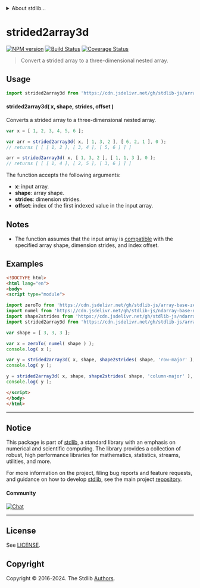 <!--

@license Apache-2.0

Copyright (c) 2023 The Stdlib Authors.

Licensed under the Apache License, Version 2.0 (the "License");
you may not use this file except in compliance with the License.
You may obtain a copy of the License at

   http://www.apache.org/licenses/LICENSE-2.0

Unless required by applicable law or agreed to in writing, software
distributed under the License is distributed on an "AS IS" BASIS,
WITHOUT WARRANTIES OR CONDITIONS OF ANY KIND, either express or implied.
See the License for the specific language governing permissions and
limitations under the License.

-->


<details>
  <summary>
    About stdlib...
  </summary>
  <p>We believe in a future in which the web is a preferred environment for numerical computation. To help realize this future, we've built stdlib. stdlib is a standard library, with an emphasis on numerical and scientific computation, written in JavaScript (and C) for execution in browsers and in Node.js.</p>
  <p>The library is fully decomposable, being architected in such a way that you can swap out and mix and match APIs and functionality to cater to your exact preferences and use cases.</p>
  <p>When you use stdlib, you can be absolutely certain that you are using the most thorough, rigorous, well-written, studied, documented, tested, measured, and high-quality code out there.</p>
  <p>To join us in bringing numerical computing to the web, get started by checking us out on <a href="https://github.com/stdlib-js/stdlib">GitHub</a>, and please consider <a href="https://opencollective.com/stdlib">financially supporting stdlib</a>. We greatly appreciate your continued support!</p>
</details>

# strided2array3d

[![NPM version][npm-image]][npm-url] [![Build Status][test-image]][test-url] [![Coverage Status][coverage-image]][coverage-url] <!-- [![dependencies][dependencies-image]][dependencies-url] -->

> Convert a strided array to a three-dimensional nested array.

<section class="intro">

</section>

<!-- /.intro -->



<section class="usage">

## Usage

```javascript
import strided2array3d from 'https://cdn.jsdelivr.net/gh/stdlib-js/array-base-strided2array3d@esm/index.mjs';
```

#### strided2array3d( x, shape, strides, offset )

Converts a strided array to a three-dimensional nested array.

```javascript
var x = [ 1, 2, 3, 4, 5, 6 ];

var arr = strided2array3d( x, [ 1, 3, 2 ], [ 6, 2, 1 ], 0 );
// returns [ [ [ 1, 2 ], [ 3, 4 ], [ 5, 6 ] ] ]

arr = strided2array3d( x, [ 1, 3, 2 ], [ 1, 1, 3 ], 0 );
// returns [ [ [ 1, 4 ], [ 2, 5 ], [ 3, 6 ] ] ]
```

The function accepts the following arguments:

-   **x**: input array.
-   **shape**: array shape.
-   **strides**: dimension strides.
-   **offset**: index of the first indexed value in the input array.

</section>

<!-- /.usage -->

<section class="notes">

## Notes

-   The function assumes that the input array is [compatible][@stdlib/ndarray/base/assert/is-buffer-length-compatible] with the specified array shape, dimension strides, and index offset.

</section>

<!-- /.notes -->

<section class="examples">

## Examples

<!-- eslint no-undef: "error" -->

```html
<!DOCTYPE html>
<html lang="en">
<body>
<script type="module">

import zeroTo from 'https://cdn.jsdelivr.net/gh/stdlib-js/array-base-zero-to@esm/index.mjs';
import numel from 'https://cdn.jsdelivr.net/gh/stdlib-js/ndarray-base-numel@esm/index.mjs';
import shape2strides from 'https://cdn.jsdelivr.net/gh/stdlib-js/ndarray-base-shape2strides@esm/index.mjs';
import strided2array3d from 'https://cdn.jsdelivr.net/gh/stdlib-js/array-base-strided2array3d@esm/index.mjs';

var shape = [ 3, 3, 3 ];

var x = zeroTo( numel( shape ) );
console.log( x );

var y = strided2array3d( x, shape, shape2strides( shape, 'row-major' ), 0 );
console.log( y );

y = strided2array3d( x, shape, shape2strides( shape, 'column-major' ), 0 );
console.log( y );

</script>
</body>
</html>
```

</section>

<!-- /.examples -->

<!-- Section for related `stdlib` packages. Do not manually edit this section, as it is automatically populated. -->

<section class="related">

</section>

<!-- /.related -->

<!-- Section for all links. Make sure to keep an empty line after the `section` element and another before the `/section` close. -->


<section class="main-repo" >

* * *

## Notice

This package is part of [stdlib][stdlib], a standard library with an emphasis on numerical and scientific computing. The library provides a collection of robust, high performance libraries for mathematics, statistics, streams, utilities, and more.

For more information on the project, filing bug reports and feature requests, and guidance on how to develop [stdlib][stdlib], see the main project [repository][stdlib].

#### Community

[![Chat][chat-image]][chat-url]

---

## License

See [LICENSE][stdlib-license].


## Copyright

Copyright &copy; 2016-2024. The Stdlib [Authors][stdlib-authors].

</section>

<!-- /.stdlib -->

<!-- Section for all links. Make sure to keep an empty line after the `section` element and another before the `/section` close. -->

<section class="links">

[npm-image]: http://img.shields.io/npm/v/@stdlib/array-base-strided2array3d.svg
[npm-url]: https://npmjs.org/package/@stdlib/array-base-strided2array3d

[test-image]: https://github.com/stdlib-js/array-base-strided2array3d/actions/workflows/test.yml/badge.svg?branch=v0.2.0
[test-url]: https://github.com/stdlib-js/array-base-strided2array3d/actions/workflows/test.yml?query=branch:v0.2.0

[coverage-image]: https://img.shields.io/codecov/c/github/stdlib-js/array-base-strided2array3d/main.svg
[coverage-url]: https://codecov.io/github/stdlib-js/array-base-strided2array3d?branch=main

<!--

[dependencies-image]: https://img.shields.io/david/stdlib-js/array-base-strided2array3d.svg
[dependencies-url]: https://david-dm.org/stdlib-js/array-base-strided2array3d/main

-->

[chat-image]: https://img.shields.io/gitter/room/stdlib-js/stdlib.svg
[chat-url]: https://app.gitter.im/#/room/#stdlib-js_stdlib:gitter.im

[stdlib]: https://github.com/stdlib-js/stdlib

[stdlib-authors]: https://github.com/stdlib-js/stdlib/graphs/contributors

[umd]: https://github.com/umdjs/umd
[es-module]: https://developer.mozilla.org/en-US/docs/Web/JavaScript/Guide/Modules

[deno-url]: https://github.com/stdlib-js/array-base-strided2array3d/tree/deno
[deno-readme]: https://github.com/stdlib-js/array-base-strided2array3d/blob/deno/README.md
[umd-url]: https://github.com/stdlib-js/array-base-strided2array3d/tree/umd
[umd-readme]: https://github.com/stdlib-js/array-base-strided2array3d/blob/umd/README.md
[esm-url]: https://github.com/stdlib-js/array-base-strided2array3d/tree/esm
[esm-readme]: https://github.com/stdlib-js/array-base-strided2array3d/blob/esm/README.md
[branches-url]: https://github.com/stdlib-js/array-base-strided2array3d/blob/main/branches.md

[stdlib-license]: https://raw.githubusercontent.com/stdlib-js/array-base-strided2array3d/main/LICENSE

[@stdlib/ndarray/base/assert/is-buffer-length-compatible]: https://github.com/stdlib-js/ndarray-base-assert-is-buffer-length-compatible/tree/esm

</section>

<!-- /.links -->
